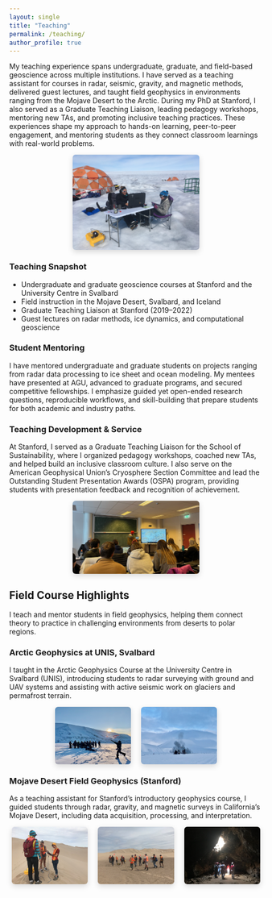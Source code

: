 ```yaml
---
layout: single
title: "Teaching"
permalink: /teaching/
author_profile: true
---
```


My teaching experience spans undergraduate, graduate, and field-based geoscience across multiple institutions. I have served as a teaching assistant for courses in radar, seismic, gravity, and magnetic methods, delivered guest lectures, and taught field geophysics in environments ranging from the Mojave Desert to the Arctic. During my PhD at Stanford, I also served as a Graduate Teaching Liaison, leading pedagogy workshops, mentoring new TAs, and promoting inclusive teaching practices. These experiences shape my approach to hands-on learning, peer-to-peer engagement, and mentoring students as they connect classroom learnings with real-world problems.

<div style="display: flex; justify-content: center; gap: 20px; flex-wrap: wrap;">
  <img src="/images/teaching/greenland_teaching.jpeg" style="width: 50%; border-radius: 6px; box-shadow: 0 4px 12px rgba(0,0,0,0.15);">
</div>

### Teaching Snapshot
- Undergraduate and graduate geoscience courses at Stanford and the University Centre in Svalbard
- Field instruction in the Mojave Desert, Svalbard, and Iceland
- Graduate Teaching Liaison at Stanford (2019–2022)
- Guest lectures on radar methods, ice dynamics, and computational geoscience

### Student Mentoring
I have mentored undergraduate and graduate students on projects ranging from radar data processing to ice sheet and ocean modeling. My mentees have presented at AGU, advanced to graduate programs, and secured competitive fellowships. I emphasize guided yet open-ended research questions, reproducible workflows, and skill-building that prepare students for both academic and industry paths.

### Teaching Development & Service
At Stanford, I served as a Graduate Teaching Liaison for the School of Sustainability, where I organized pedagogy workshops, coached new TAs, and helped build an inclusive classroom culture. I also serve on the American Geophysical Union’s Cryosphere Section Committee and lead the Outstanding Student Presentation Awards (OSPA) program, providing students with presentation feedback and recognition of achievement.

<div style="display: flex; justify-content: center; gap: 20px; flex-wrap: wrap;">
  <img src="/images/teaching/classroom.jpeg" style="width: 50%; border-radius: 6px; box-shadow: 0 4px 12px rgba(0,0,0,0.15);">
</div>

## Field Course Highlights

I teach and mentor students in field geophysics, helping them connect theory to practice in challenging environments from deserts to polar regions.

### Arctic Geophysics at UNIS, Svalbard
I taught in the Arctic Geophysics Course at the University Centre in Svalbard (UNIS), introducing students to radar surveying with ground and UAV systems and assisting with active seismic work on glaciers and permafrost terrain.

<div style="display: flex; justify-content: center; gap: 20px; flex-wrap: wrap;">
  <img src="/images/teaching/svalbard1.jpeg" style="width: 30%; border-radius: 6px; box-shadow: 0 4px 12px rgba(0,0,0,0.15);">
  <img src="/images/teaching/svalbard2.jpeg" style="width: 30%; border-radius: 6px; box-shadow: 0 4px 12px rgba(0,0,0,0.15);">
</div>

### Mojave Desert Field Geophysics (Stanford)
As a teaching assistant for Stanford’s introductory geophysics course, I guided students through radar, gravity, and magnetic surveys in California’s Mojave Desert, including data acquisition, processing, and interpretation.

<div style="display: flex; justify-content: center; gap: 20px; flex-wrap: wrap;">
  <img src="/images/teaching/mojave1.jpeg" style="width: 30%; border-radius: 6px; box-shadow: 0 4px 12px rgba(0,0,0,0.15);">
  <img src="/images/teaching/mojave2.jpeg" style="width: 30%; border-radius: 6px; box-shadow: 0 4px 12px rgba(0,0,0,0.15);">
  <img src="/images/teaching/mojave3.jpeg" style="width: 30%; border-radius: 6px; box-shadow: 0 4px 12px rgba(0,0,0,0.15);">
</div>